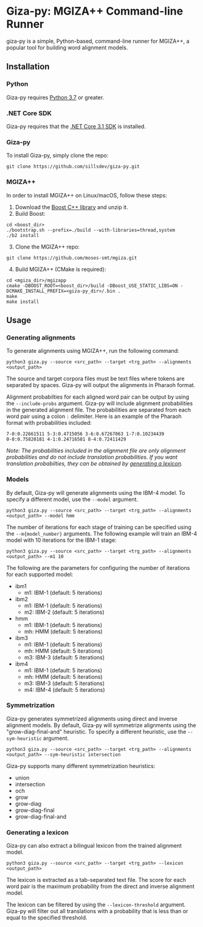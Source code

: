 # Giza-py: MGIZA++ Command-line Runner

giza-py is a simple, Python-based, command-line runner for MGIZA++, a popular tool for building word alignment models.

## Installation

### Python

Giza-py requires [Python 3.7](https://www.python.org/downloads/) or greater.

### .NET Core SDK

Giza-py requires that the [.NET Core 3.1 SDK](https://dotnet.microsoft.com/download) is installed.

### Giza-py

To install Giza-py, simply clone the repo:

```
git clone https://github.com/sillsdev/giza-py.git
```

### MGIZA++

In order to install MGIZA++ on Linux/macOS, follow these steps:

1. Download the [Boost C++ library](https://www.boost.org/) and unzip it.
2. Build Boost:

```
cd <boost_dir>
./bootstrap.sh --prefix=./build --with-libraries=thread,system
./b2 install
```

3. Clone the MGIZA++ repo:

```
git clone https://github.com/moses-smt/mgiza.git
```

4. Build MGIZA++ (CMake is required):

```
cd <mgiza_dir>/mgizapp
cmake -DBOOST_ROOT=<boost_dir>/build -DBoost_USE_STATIC_LIBS=ON -DCMAKE_INSTALL_PREFIX=<giza-py_dir>/.bin .
make
make install
```

## Usage

### Generating alignments

To generate alignments using MGIZA++, run the following command:

```
python3 giza.py --source <src_path> --target <trg_path> --alignments <output_path>
```

The source and target corpora files must be text files where tokens are separated by spaces. Giza-py will output the alignments in Pharaoh format.

Alignment probabilties for each aligned word pair can be output by using the `--include-probs` argument. Giza-py will include alignment probabilities in the generated alignment file. The probabilities are separated from each word pair using a colon `:` delimiter. Here is an example of the Pharaoh format with probabilities included:

```
7-0:0.22661511 5-3:0.4715056 3-6:0.67267063 1-7:0.10234439
0-0:0.75820181 4-1:0.24716581 8-4:0.72411429
```

_Note: The probabilities included in the alignment file are only alignment probabilities and do not include translation probabilities. If you want translation probabilties, they can be obtained by [generating a lexicon](#generating-a-lexicon)._

### Models

By default, Giza-py will generate alignments using the IBM-4 model. To specify a different model, use the `--model` argument.

```
python3 giza.py --source <src_path> --target <trg_path> --alignments <output_path> --model hmm
```

The number of iterations for each stage of training can be specified using the `--m{model_number}` arguments. The following example will train an IBM-4 model with 10 iterations for the IBM-1 stage:

```
python3 giza.py --source <src_path> --target <trg_path> --alignments <output_path> --m1 10
```

The following are the parameters for configuring the number of iterations for each supported model:

- ibm1
  - m1: IBM-1 (default: 5 iterations)
- ibm2
  - m1: IBM-1 (default: 5 iterations)
  - m2: IBM-2 (default: 5 iterations)
- hmm
  - m1: IBM-1 (default: 5 iterations)
  - mh: HMM (default: 5 iterations)
- ibm3
  - m1: IBM-1 (default: 5 iterations)
  - mh: HMM (default: 5 iterations)
  - m3: IBM-3 (default: 5 iterations)
- ibm4
  - m1: IBM-1 (default: 5 iterations)
  - mh: HMM (default: 5 iterations)
  - m3: IBM-3 (default: 5 iterations)
  - m4: IBM-4 (default: 5 iterations)

### Symmetrization

Giza-py generates symmetrized alignments using direct and inverse alignment models. By default, Giza-py will symmetrize alignments using the "grow-diag-final-and" heuristic. To specify a different heuristic, use the `--sym-heuristic` argument.

```
python3 giza.py --source <src_path> --target <trg_path> --alignments <output_path> --sym-heuristic intersection
```

Giza-py supports many different symmetrization heuristics:

- union
- intersection
- och
- grow
- grow-diag
- grow-diag-final
- grow-diag-final-and

### Generating a lexicon

Giza-py can also extract a bilingual lexicon from the trained alignment model.

```
python3 giza.py --source <src_path> --target <trg_path> --lexicon <output_path>
```

The lexicon is extracted as a tab-separated text file. The score for each word pair is the maximum probability from the direct and inverse alignment model.

The lexicon can be filtered by using the `--lexicon-threshold` argument. Giza-py will filter out all translations with a probability that is less than or equal to the specified threshold.
